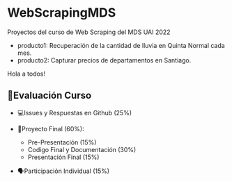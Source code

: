 # WebScrapingMDS
Proyectos del curso de Web Scraping del MDS UAI 2022

* producto1: Recuperación de la cantidad de lluvia en Quinta Normal cada mes. 
* producto2: Capturar precios de departamentos en Santiago.

Hola a todos!

## 📝Evaluación Curso

* 💻Issues y Respuestas en Github (25%)
* 🏁Proyecto Final (60%):
    * Pre-Presentación (15%)
    * Codigo Final y Documentación (30%)
    * Presentación Final (15%)

* 🗣Participación Individual (15%)

